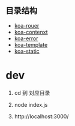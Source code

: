 <!--
 * @Author: hucheng
 * @Date: 2020-06-22 06:53:27
 * @Description: here is des
--> 

## 目录结构

- [koa-rouer](./koa-router)
- [koa-contenxt](./koa-context)
- [koa-error](./koa-error)
- [koa-template](./koa-error)
- [koa-static](./koa-sattic)
# dev

1. cd  到 对应目录

2. node index.js

3. http://localhost:3000/